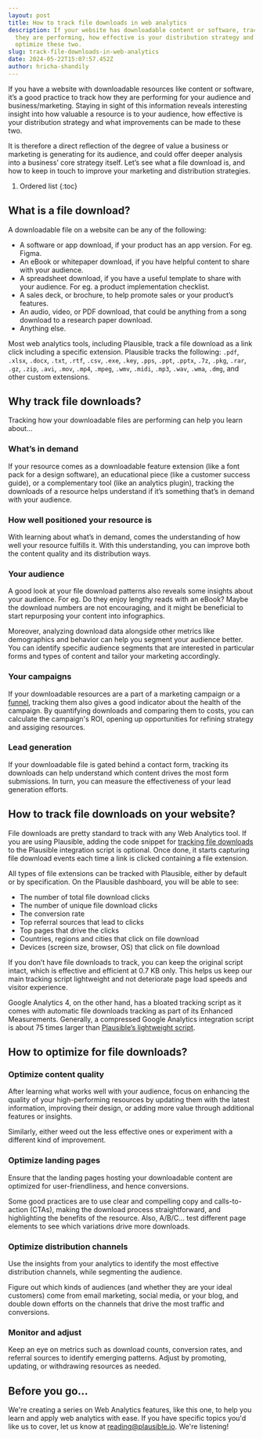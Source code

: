```yaml
---
layout: post
title: How to track file downloads in web analytics
description: If your website has downloadable content or software, track how
  they are performing, how effective is your distribution strategy and how to
  optimize these two.
slug: track-file-downloads-in-web-analytics
date: 2024-05-22T15:07:57.452Z
author: hricha-shandily
---
```

If you have a website with downloadable resources like content or software, it’s a good practice to track how they are performing for your audience and business/marketing. Staying in sight of this information reveals interesting insight into how valuable a resource is to your audience, how effective is your distribution strategy and what improvements can be made to these two.

It is therefore a direct reflection of the degree of value a business or marketing is generating for its audience, and could offer deeper analysis into a business’ core strategy itself. Let’s see what a file download is, and how to keep in touch to improve your marketing and distribution strategies.

1. Ordered list
{:toc}

## What is a file download?

A downloadable file on a website can be any of the following:

- A software or app download, if your product has an app version. For eg. Figma.
- An eBook or whitepaper download, if you have helpful content to share with your audience.
- A spreadsheet download, if you have a useful template to share with your audience. For eg. a product implementation checklist.
- A sales deck, or brochure, to help promote sales or your product’s features.
- An audio, video, or PDF download, that could be anything from a song download to a research paper download.
- Anything else.

Most web analytics tools, including Plausible, track a file download as a link click including a specific extension. Plausible tracks the following: `.pdf`, `.xlsx`, `.docx`, `.txt`, `.rtf`, `.csv`, `.exe`, `.key`, `.pps`, `.ppt`, `.pptx`, `.7z`, `.pkg`, `.rar`, `.gz`, `.zip`, `.avi`, `.mov`, `.mp4`, `.mpeg`, `.wmv`, `.midi`, `.mp3`, `.wav`, `.wma`, `.dmg`, and other custom extensions.

## Why track file downloads?

Tracking how your downloadable files are performing can help you learn about…

### What’s in demand

If your resource comes as a downloadable feature extension (like a font pack for a design software), an educational piece (like a customer success guide), or a complementary tool (like an analytics plugin), tracking the downloads of a resource helps understand if it’s something that’s in demand with your audience.

### How well positioned your resource is

With learning about what’s in demand, comes the understanding of how well your resource fulfills it. With this understanding, you can improve both the content quality and its distribution ways.

### Your audience

A good look at your file download patterns also reveals some insights about your audience. For eg. Do they enjoy lengthy reads with an eBook? Maybe the download numbers are not encouraging, and it might be beneficial to start repurposing your content into infographics.

Moreover, analyzing download data alongside other metrics like demographics and behavior can help you segment your audience better. You can identify specific audience segments that are interested in particular forms and types of content and tailor your marketing accordingly.

### Your campaigns

If your downloadable resources are a part of a marketing campaign or a [funnel](https://plausible.io/blog/funnels-conversion-optimization), tracking them also gives a good indicator about the health of the campaign. By quantifying downloads and comparing them to costs, you can calculate the campaign's ROI, opening up opportunities for refining strategy and assiging resources.

### Lead generation

If your downloadable file is gated behind a contact form, tracking its downloads can help understand which content drives the most form submissions. In turn, you can measure the effectiveness of your lead generation efforts.

## How to track file downloads on your website?

File downloads are pretty standard to track with any Web Analytics tool. If you are using Plausible, adding the code snippet for [tracking file downloads](https://plausible.io/docs/file-downloads-tracking) to the Plausible integration script is optional. Once done, it starts capturing file download events each time a link is clicked containing a file extension.

All types of file extensions can be tracked with Plausible, either by default or by specification. On the Plausible dashboard, you will be able to see:

- The number of total file download clicks
- The number of unique file download clicks
- The conversion rate
- Top referral sources that lead to clicks
- Top pages that drive the clicks
- Countries, regions and cities that click on file download
- Devices (screen size, browser, OS) that click on file download

If you don’t have file downloads to track, you can keep the original script intact, which is effective and efficient at 0.7 KB only. This helps us keep our main tracking script lightweight and not deteriorate page load speeds and visitor experience.

Google Analytics 4, on the other hand, has a bloated tracking script as it comes with automatic file downloads tracking as part of its Enhanced Measurements. Generally, a compressed Google Analytics integration script is about 75 times larger than [Plausible’s lightweight script](https://plausible.io/simple-web-analytics).

## How to optimize for file downloads?

### Optimize content quality

After learning what works well with your audience, focus on enhancing the quality of your high-performing resources by updating them with the latest information, improving their design, or adding more value through additional features or insights.

Similarly, either weed out the less effective ones or experiment with a different kind of improvement.

### Optimize landing pages

Ensure that the landing pages hosting your downloadable content are optimized for user-friendliness, and hence conversions.

Some good practices are to use clear and compelling copy and calls-to-action (CTAs), making the download process straightforward, and highlighting the benefits of the resource. Also, A/B/C... test different page elements to see which variations drive more downloads.

### Optimize distribution channels

Use the insights from your analytics to identify the most effective distribution channels, while segmenting the audience.

Figure out which kinds of audiences (and whether they are your ideal customers) come from email marketing, social media, or your blog, and double down efforts on the channels that drive the most traffic and conversions.

### Monitor and adjust

Keep an eye on metrics such as download counts, conversion rates, and referral sources to identify emerging patterns. Adjust by promoting, updating, or withdrawing resources as needed.

## Before you go…

We're creating a series on Web Analytics features, like this one, to help you learn and apply web analytics with ease. If you have specific topics you'd like us to cover, let us know at [reading@plausible.io](mailto:reading@plausible.io). We're listening!